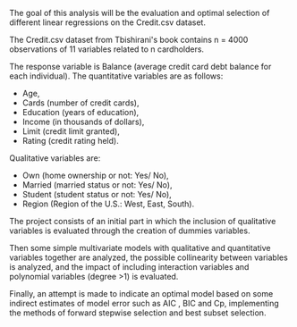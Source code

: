 
The goal of this analysis will be the evaluation and optimal selection of different linear regressions on the Credit.csv dataset.

The Credit.csv dataset from Tbishirani's book contains n = 4000 observations of 11 variables related to n cardholders. 

The response variable is Balance (average credit card debt balance for each individual).
The quantitative variables are as follows: 

- Age, 
- Cards (number of credit cards),
- Education (years of education), 
- Income (in thousands of dollars), 
- Limit (credit limit granted),
- Rating (credit rating held).

Qualitative variables are: 

- Own (home ownership or not: Yes/ No),
- Married (married status or not: Yes/ No),
- Student (student status or not: Yes/ No),
- Region (Region of the U.S.: West, East, South).
  
The project consists of an initial part in which the inclusion of qualitative variables is evaluated through the creation of dummies variables.

Then some simple multivariate models with qualitative and quantitative variables together are analyzed, the possible collinearity between variables is analyzed, and the impact of including interaction variables and polynomial variables (degree >1) is evaluated.

Finally, an attempt is made to indicate an optimal model based on some indirect estimates of model error such as AIC , BIC and Cp, implementing the methods of forward stepwise selection and best subset selection.





